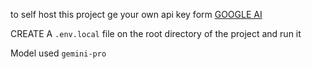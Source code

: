 to self host this project ge your own api key form [GOOGLE AI](https://makersuite.google.com/app/u/2/)


CREATE A `.env.local` file on the root directory of the project and run it 

Model used `gemini-pro`
